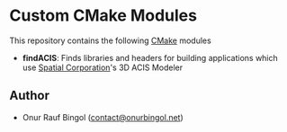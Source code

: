 # Custom CMake Modules

This repository contains the following [CMake](https://cmake.org/) modules

* __findACIS__: Finds libraries and headers for building applications which use [Spatial Corporation](https://www.spatial.com/)'s 3D ACIS Modeler

## Author

* Onur Rauf Bingol (contact@onurbingol.net)
